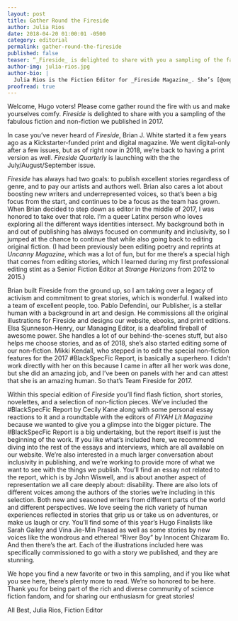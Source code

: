 ```yaml
---
layout: post
title: Gather Round the Fireside
author: Julia Rios
date: 2018-04-20 01:00:01 -0500
category: editorial
permalink: gather-round-the-fireside
published: false
teaser: “_Fireside_ is delighted to share with you a sampling of the fabulous fiction and non-fiction we published in 2017."
author-img: julia-rios.jpg
author-bio: |
  Julia Rios is the Fiction Editor for _Fireside Magazine_. She’s [@omgjulia](https://www.twitter.com/omgjulia) on Twitter.    
proofread: true
---
```


Welcome, Hugo voters! Please come gather round the fire with us and make yourselves comfy. _Fireside_ is delighted to share with you a sampling of the fabulous fiction and non-fiction we published in 2017.

In case you’ve never heard of _Fireside_, Brian J. White started it a few years ago as a Kickstarter-funded print and digital magazine. We went digital-only after a few issues, but as of right now in 2018, we’re back to having a print version as well. _Fireside Quarterly_ is launching with the the July/August/September issue.

_Fireside_ has always had two goals: to publish excellent stories regardless of genre, and to pay our artists and authors well. Brian also cares a lot about boosting new writers and underrepresented voices, so that’s been a big focus from the start, and continues to be a focus as the team has grown. When Brian decided to step down as editor in the middle of 2017, I was honored to take over that role. I’m a queer Latinx person who loves exploring all the different ways identities intersect. My background both in and out of publishing has always focused on community and inclusivity, so I jumped at the chance to continue that while also going back to editing original fiction. (I had been previously been editing poetry and reprints at _Uncanny Magazine_, which was a lot of fun, but for me there’s a special high that comes from editing stories, which I learned during my first professional editing stint as a Senior Fiction Editor at _Strange Horizons_ from 2012 to 2015.)

Brian built Fireside from the ground up, so I am taking over a legacy of activism and commitment to great stories, which is wonderful. I walked into a team of excellent people, too. Pablo Defendini, our Publisher, is a stellar human with a background in art and design. He commissions all the original illustrations for Fireside and designs our website, ebooks, and print editions. Elsa Sjunneson-Henry, our Managing Editor, is a deafblind fireball of awesome power. She handles a lot of our behind-the-scenes stuff, but also helps me choose stories, and as of 2018, she’s also started editing some of our non-fiction. Mikki Kendall, who stepped in to edit the special non-fiction features for the 2017 #BlackSpecFic Report, is basically a superhero. I didn’t work directly with her on this because I came in after all her work was done, but she did an amazing job, and I’ve been on panels with her and can attest that she is an amazing human. So that’s Team Fireside for 2017.

Within this special edition of _Fireside_ you’ll find flash fiction, short stories, novelettes, and a selection of non-fiction pieces. We’ve included the #BlackSpecFic Report by Cecily Kane along with some personal essay reactions to it and a roundtable with the editors of _FIYAH Lit Magazine_ because we wanted to give you a glimpse into the bigger picture. The #BlackSpecFic Report is a big undertaking, but the report itself is just the beginning of the work. If you like what’s included here, we recommend diving into the rest of the essays and interviews, which are all available on our website. We’re also interested in a much larger conversation about inclusivity in publishing, and we’re working to provide more of what we want to see with the things we publish. You’ll find an essay not related to the report, which is by John Wiswell, and is about another aspect of representation we all care deeply about: disability. There are also lots of different voices among the authors of the stories we’re including in this selection. Both new and seasoned writers from different parts of the world and different perspectives. We love seeing the rich variety of human experiences reflected in stories that grip us or take us on adventures, or make us laugh or cry. You’ll find some of this year’s Hugo Finalists like Sarah Gailey and Vina Jie-Min Prasad as well as some stories by new voices like the wondrous and ethereal “River Boy” by Innocent Chizaram Ilo. And then there’s the art. Each of the illustrations included here was specifically commissioned to go with a story we published, and they are stunning.

We hope you find a new favorite or two in this sampling, and if you like what you see here, there’s plenty more to read. We’re so honored to be here. Thank you for being part of the rich and diverse community of science fiction fandom, and for sharing our enthusiasm for great stories!

All Best,
Julia Rios, Fiction Editor
